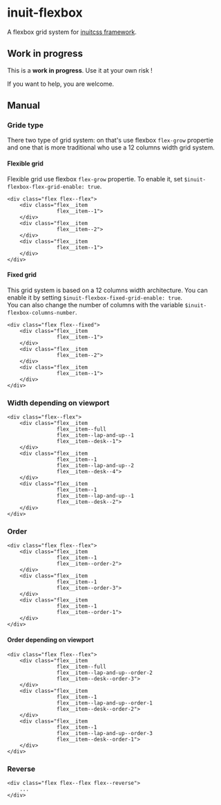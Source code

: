 # inuit-flexbox

A flexbox grid system for [inuitcss framework](http://www.inuitcss.com).

## Work in progress

This is a **work in progress**. Use it at your own risk !

If you want to help, you are welcome.

## Manual

### Gride type

There two type of grid system: on that's use flexbox `flex-grow` propertie and one that is more traditional who use a 12 columns width grid system.

#### Flexible grid

Flexible grid use flexbox `flex-grow` propertie. To enable it, set `$inuit-flexbox-flex-grid-enable: true`.

    <div class="flex flex--flex">
        <div class="flex__item
                    flex__item--1">
        </div>
        <div class="flex__item
                    flex__item--2">
        </div>
        <div class="flex__item
                    flex__item--1">
        </div>
    </div>

#### Fixed grid

This grid system is based on a 12 columns width architecture. You can enable it by setting `$inuit-flexbox-fixed-grid-enable: true`.  
You can also change the number of columns with the variable `$inuit-flexbox-columns-number`.

    <div class="flex flex--fixed">
        <div class="flex__item
                    flex__item--1">
        </div>
        <div class="flex__item
                    flex__item--2">
        </div>
        <div class="flex__item
                    flex__item--1">
        </div>
    </div>

### Width depending on viewport

    <div class="flex--flex">
        <div class="flex__item
                    flex__item--full
                    flex__item--lap-and-up--1
                    flex__item--desk--1">
        </div>
        <div class="flex__item
                    flex__item--1
                    flex__item--lap-and-up--2
                    flex__item--desk--4">
        </div>
        <div class="flex__item
                    flex__item--1
                    flex__item--lap-and-up--1
                    flex__item--desk--2">
        </div>
    </div>

### Order

    <div class="flex flex--flex">
        <div class="flex__item
                    flex__item--1
                    flex__item--order-2">
        </div>
        <div class="flex__item
                    flex__item--1
                    flex__item--order-3">
        </div>
        <div class="flex__item
                    flex__item--1
                    flex__item--order-1">
        </div>
    </div>

#### Order depending on viewport

    <div class="flex flex--flex">
        <div class="flex__item
                    flex__item--full
                    flex__item--lap-and-up--order-2
                    flex__item--desk--order-3">
        </div>
        <div class="flex__item
                    flex__item--1
                    flex__item--lap-and-up--order-1
                    flex__item--desk--order-2">
        </div>
        <div class="flex__item
                    flex__item--1
                    flex__item--lap-and-up--order-3
                    flex__item--desk--order-1">
        </div>
    </div>

### Reverse

    <div class="flex flex--flex flex--reverse">
        ...
    </div>
